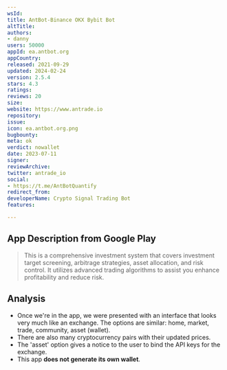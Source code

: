```yaml
---
wsId: 
title: AntBot-Binance OKX Bybit Bot
altTitle: 
authors:
- danny
users: 50000
appId: ea.antbot.org
appCountry: 
released: 2021-09-29
updated: 2024-02-24
version: 2.5.4
stars: 4.3
ratings: 
reviews: 20
size: 
website: https://www.antrade.io
repository: 
issue: 
icon: ea.antbot.org.png
bugbounty: 
meta: ok
verdict: nowallet
date: 2023-07-11
signer: 
reviewArchive: 
twitter: antrade_io
social:
- https://t.me/AntBotQuantify
redirect_from: 
developerName: Crypto Signal Trading Bot
features: 

---
```


## App Description from Google Play

> This is a comprehensive investment system that covers investment target screening, arbitrage strategies, asset allocation, and risk control. It utilizes advanced trading algorithms to assist you enhance profitability and reduce risk.

## Analysis

- Once we're in the app, we were presented with an interface that looks very much like an exchange. The options are similar: home, market, trade, community, asset (wallet).
- There are also many cryptocurrency pairs with their updated prices.
- The 'asset' option gives a notice to the user to bind the API keys for the exchange.
- This app **does not generate its own wallet**.
